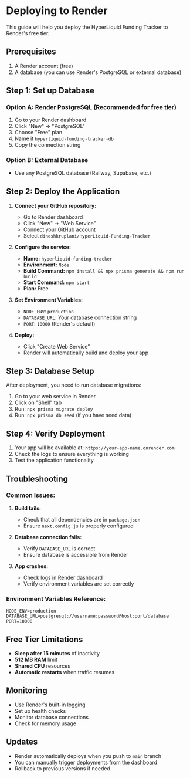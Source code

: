 # Deploying to Render

This guide will help you deploy the HyperLiquid Funding Tracker to Render's free tier.

## Prerequisites

1. A Render account (free)
2. A database (you can use Render's PostgreSQL or external database)

## Step 1: Set up Database

### Option A: Render PostgreSQL (Recommended for free tier)
1. Go to your Render dashboard
2. Click "New" → "PostgreSQL"
3. Choose "Free" plan
4. Name it `hyperliquid-funding-tracker-db`
5. Copy the connection string

### Option B: External Database
- Use any PostgreSQL database (Railway, Supabase, etc.)

## Step 2: Deploy the Application

1. **Connect your GitHub repository:**
   - Go to Render dashboard
   - Click "New" → "Web Service"
   - Connect your GitHub account
   - Select `dineshkruplani/HyperLiquid-Funding-Tracker`

2. **Configure the service:**
   - **Name:** `hyperliquid-funding-tracker`
   - **Environment:** `Node`
   - **Build Command:** `npm install && npx prisma generate && npm run build`
   - **Start Command:** `npm start`
   - **Plan:** Free

3. **Set Environment Variables:**
   - `NODE_ENV`: `production`
   - `DATABASE_URL`: Your database connection string
   - `PORT`: `10000` (Render's default)

4. **Deploy:**
   - Click "Create Web Service"
   - Render will automatically build and deploy your app

## Step 3: Database Setup

After deployment, you need to run database migrations:

1. Go to your web service in Render
2. Click on "Shell" tab
3. Run: `npx prisma migrate deploy`
4. Run: `npx prisma db seed` (if you have seed data)

## Step 4: Verify Deployment

1. Your app will be available at: `https://your-app-name.onrender.com`
2. Check the logs to ensure everything is working
3. Test the application functionality

## Troubleshooting

### Common Issues:

1. **Build fails:**
   - Check that all dependencies are in `package.json`
   - Ensure `next.config.js` is properly configured

2. **Database connection fails:**
   - Verify `DATABASE_URL` is correct
   - Ensure database is accessible from Render

3. **App crashes:**
   - Check logs in Render dashboard
   - Verify environment variables are set correctly

### Environment Variables Reference:

```env
NODE_ENV=production
DATABASE_URL=postgresql://username:password@host:port/database
PORT=10000
```

## Free Tier Limitations

- **Sleep after 15 minutes** of inactivity
- **512 MB RAM** limit
- **Shared CPU** resources
- **Automatic restarts** when traffic resumes

## Monitoring

- Use Render's built-in logging
- Set up health checks
- Monitor database connections
- Check for memory usage

## Updates

- Render automatically deploys when you push to `main` branch
- You can manually trigger deployments from the dashboard
- Rollback to previous versions if needed 